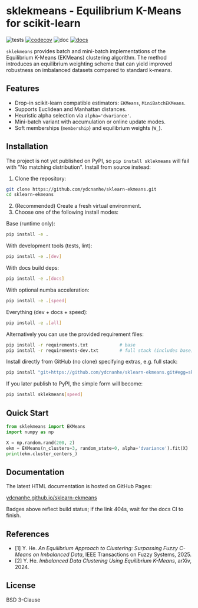 sklekmeans - Equilibrium K-Means for scikit-learn
=================================================

![tests](https://github.com/ydcnanhe/sklekmeans/actions/workflows/python-app.yml/badge.svg)
[![codecov](https://codecov.io/gh/ydcnanhe/sklekmeans/graph/badge.svg)](https://codecov.io/gh/ydcnanhe/sklekmeans)
![doc](https://github.com/ydcnanhe/sklekmeans/actions/workflows/deploy-gh-pages.yml/badge.svg)
[![docs](https://img.shields.io/badge/docs-gh--pages-blue)](https://ydcnanhe.github.io/sklearn-ekmeans)

`sklekmeans` provides batch and mini-batch implementations of the
Equilibrium K-Means (EKMeans) clustering algorithm. The method introduces
an equilibrium weighting scheme that can yield improved robustness on
imbalanced datasets compared to standard k-means.

Features
--------
* Drop-in scikit-learn compatible estimators: `EKMeans`, `MiniBatchEKMeans`.
* Supports Euclidean and Manhattan distances.
* Heuristic alpha selection via `alpha='dvariance'`.
* Mini-batch variant with accumulation or online update modes.
* Soft memberships (`membership`) and equilibrium weights (`W_`).

Installation
------------
The project is not yet published on PyPI, so `pip install sklekmeans` will fail with
"No matching distribution". Install from source instead:

1. Clone the repository:
```bash
git clone https://github.com/ydcnanhe/sklearn-ekmeans.git
cd sklearn-ekmeans
```
2. (Recommended) Create a fresh virtual environment.
3. Choose one of the following install modes:

Base (runtime only):
```bash
pip install -e .
```

With development tools (tests, lint):
```bash
pip install -e .[dev]
```

With docs build deps:
```bash
pip install -e .[docs]
```

With optional numba acceleration:
```bash
pip install -e .[speed]
```

Everything (dev + docs + speed):
```bash
pip install -e .[all]
```

Alternatively you can use the provided requirement files:
```bash
pip install -r requirements.txt            # base
pip install -r requirements-dev.txt        # full stack (includes base)
```

Install directly from GitHub (no clone) specifying extras, e.g. full stack:
```bash
pip install "git+https://github.com/ydcnanhe/sklearn-ekmeans.git#egg=sklekmeans[all]"
```

If you later publish to PyPI, the simple form will become:
```bash
pip install sklekmeans[speed]
```

Quick Start
-----------
```python
from sklekmeans import EKMeans
import numpy as np

X = np.random.rand(200, 2)
ekm = EKMeans(n_clusters=3, random_state=0, alpha='dvariance').fit(X)
print(ekm.cluster_centers_)
```

Documentation
-------------
The latest HTML documentation is hosted on GitHub Pages:

[ydcnanhe.github.io/sklearn-ekmeans](https://ydcnanhe.github.io/sklearn-ekmeans)

Badges above reflect build status; if the link 404s, wait for the docs CI to finish.

References
----------
- [1] Y. He. *An Equilibrium Approach to Clustering: Surpassing Fuzzy C-Means on Imbalanced Data*, IEEE Transactions on Fuzzy Systems, 2025.
- [2] Y. He. *Imbalanced Data Clustering Using Equilibrium K-Means*, arXiv, 2024.

License
-------
BSD 3-Clause

